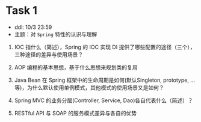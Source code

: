 # Task 1
- ddl: 10/3 23:59
- 主题：对 `Spring` 特性的认识与理解
1. IOC 指什么（简述），Spring 的 IOC 实现 DI 提供了哪些配置的途径（三个），三种途径的差异与使用场景？

2. AOP 编程的基本思想，基于什么思想来规划类的复用

3. Java Bean 在 Spring 框架中的生命周期是如何(默认Singleton, prototype, ...等)，为什么默认使用单例模式，其他模式的使用场景又是如何？

4. Spring MVC 的业务分层(Controller, Service, Dao)各自代表什么（简述）？

5. RESTful API 与  SOAP 的服务模式差异与各自的优势



